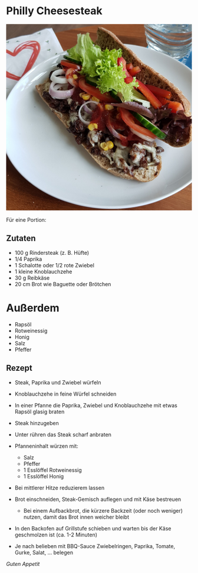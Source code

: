# Philly Cheesesteak

![img](imgs/Philly_Cheesesteak.jpg)

Für eine Portion:

## Zutaten
- 100 g Rindersteak (z. B. Hüfte)
- 1/4 Paprika
- 1 Schalotte oder 1/2 rote Zwiebel
- 1 kleine Knoblauchzehe
- 30 g Reibkäse
- 20 cm Brot wie Baguette oder Brötchen

# Außerdem
- Rapsöl
- Rotweinessig
- Honig
- Salz
- Pfeffer


## Rezept
- Steak, Paprika und Zwiebel würfeln

- Knoblauchzehe in feine Würfel schneiden

- In einer Pfanne die Paprika, Zwiebel und Knoblauchzehe mit etwas Rapsöl glasig braten

- Steak hinzugeben

- Unter rühren das Steak scharf anbraten

- Pfanneninhalt würzen mit:
  - Salz
  - Pfeffer
  - 1 Esslöffel Rotweinessig
  - 1 Esslöffel Honig
  
- Bei mittlerer Hitze reduzierem lassen

- Brot einschneiden, Steak-Gemisch auflegen und mit Käse bestreuen
  - Bei einem Aufbackbrot, die kürzere Backzeit (oder noch weniger) nutzen, damit das Brot innen weicher bleibt

- In den Backofen auf Grillstufe schieben und warten bis der Käse geschmolzen ist (ca. 1-2 Minuten)

- Je nach belieben mit BBQ-Sauce Zwiebelringen, Paprika, Tomate, Gurke, Salat, ... belegen

*Guten Appetit*
